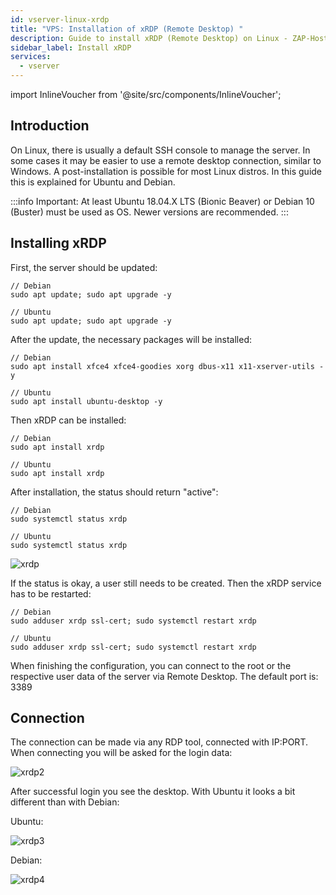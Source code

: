 ```yaml
---
id: vserver-linux-xrdp
title: "VPS: Installation of xRDP (Remote Desktop) "
description: Guide to install xRDP (Remote Desktop) on Linux - ZAP-Hosting.com documentation
sidebar_label: Install xRDP
services:
  - vserver
---
```


import InlineVoucher from '@site/src/components/InlineVoucher';

## Introduction

On Linux, there is usually a default SSH console to manage the server. In some cases it may be easier to use a remote desktop connection, similar to Windows. 
A post-installation is possible for most Linux distros. In this guide this is explained for Ubuntu and Debian. 
<InlineVoucher />

:::info
Important: At least Ubuntu 18.04.X LTS (Bionic Beaver) or Debian 10 (Buster) must be used as OS. Newer versions are recommended. 
:::

## Installing xRDP

First, the server should be updated: 
```
// Debian
sudo apt update; sudo apt upgrade -y

// Ubuntu
sudo apt update; sudo apt upgrade -y
```

After the update, the necessary packages will be installed: 
```
// Debian
sudo apt install xfce4 xfce4-goodies xorg dbus-x11 x11-xserver-utils -y

// Ubuntu
sudo apt install ubuntu-desktop -y
```

Then xRDP can be installed: 
```
// Debian
sudo apt install xrdp

// Ubuntu
sudo apt install xrdp
```

After installation, the status should return "active": 
```
// Debian
sudo systemctl status xrdp

// Ubuntu
sudo systemctl status xrdp
```
![xrdp](https://user-images.githubusercontent.com/61953937/167338588-910589f1-4cfc-482b-95d1-179f0d58ed66.png)

If the status is okay, a user still needs to be created. Then the xRDP service has to be restarted: 
```
// Debian
sudo adduser xrdp ssl-cert; sudo systemctl restart xrdp

// Ubuntu
sudo adduser xrdp ssl-cert; sudo systemctl restart xrdp
```

When finishing the configuration, you can connect to the root or the respective user data of the server via Remote Desktop. 
The default port is: 3389

## Connection 

The connection can be made via any RDP tool, connected with IP:PORT. 
When connecting you will be asked for the login data: 

![xrdp2](https://user-images.githubusercontent.com/61953937/167338595-c36f7912-4201-478c-8b97-ecfe1fd0773e.png)

After successful login you see the desktop. 
With Ubuntu it looks a bit different than with Debian:

Ubuntu: 

![xrdp3](https://user-images.githubusercontent.com/61953937/167338601-9ad25d8c-b799-4430-aca5-37bd6b122cb6.png)

Debian: 

![xrdp4](https://user-images.githubusercontent.com/61953937/167338611-9ecaaa54-aa98-4eaa-95d5-968decef2219.png)
